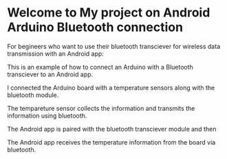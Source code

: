 Welcome to My project on
Android Arduino Bluetooth connection 
=============
For begineers who want to use their bluetooth transciever
for wireless data transmission with an Android app:

This is an example of how to connect an Arduino with a Bluetooth transciever to an Android app.

I connected the Arduino board with a temperature sensors along with the bluetooth module.

The tempareture sensor collects the information and transmits the information using bluetooth.

The Android app is paired with the bluetooth transciever module and then

The Android app receives the temperature information from the board via bluetooth.
